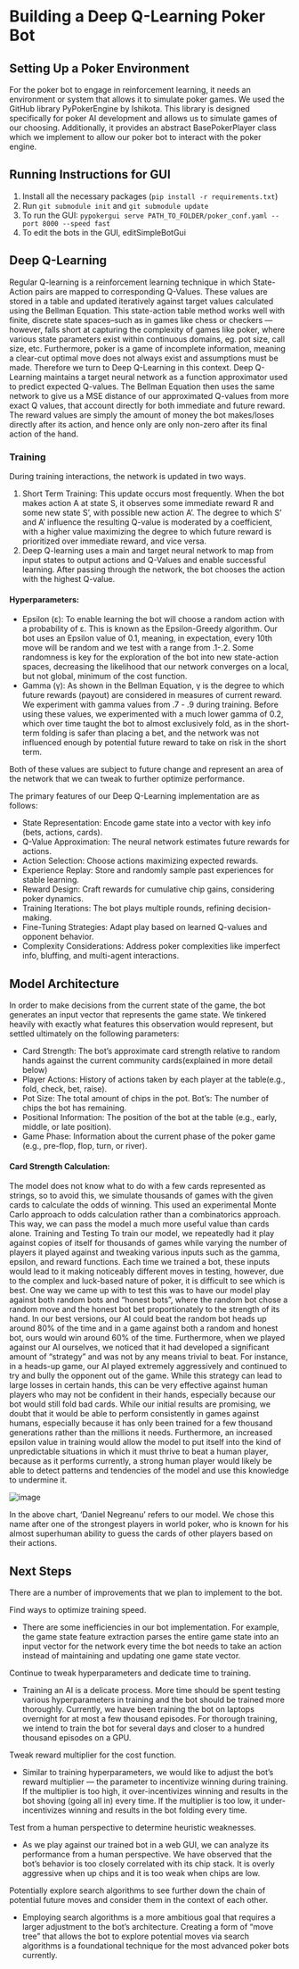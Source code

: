 # Building a Deep Q-Learning Poker Bot
## Setting Up a Poker Environment
For the poker bot to engage in reinforcement learning, it needs an environment or system that allows it to simulate poker games. We used the GitHub library PyPokerEngine by Ishikota. This library is designed specifically for poker AI development and allows us to simulate games of our choosing. Additionally, it provides an abstract BasePokerPlayer class which we implement to allow our poker bot to interact with the poker engine.

## Running Instructions for GUI
1. Install all the necessary packages (`pip install -r requirements.txt`)
2. Run `git submodule init` and `git submodule update`
2. To run the GUI: `pypokergui serve PATH_TO_FOLDER/poker_conf.yaml --port 8000 --speed fast`
3. To edit the bots in the GUI, editSimpleBotGui


## Deep Q-Learning
Regular Q-learning is a reinforcement learning technique in which State-Action pairs are mapped to corresponding Q-Values. These values are stored in a table and updated iteratively against target values calculated using the Bellman Equation. This state-action table method works well with finite, discrete state spaces–such as in games like chess or checkers — however, falls short at capturing the complexity of games like poker, where various state parameters exist within continuous domains, eg. pot size, call size, etc. Furthermore, poker is a game of incomplete information, meaning a clear-cut optimal move does not always exist and assumptions must be made. Therefore we turn to Deep Q-Learning in this context. Deep Q-Learning maintains a target neural network as a function approximator used to predict expected Q-values. The Bellman Equation then uses the same network to give us a MSE distance of our approximated Q-values from more exact Q values, that account directly for both immediate and future reward. The reward values are simply the amount of money the bot makes/loses directly after its action, and hence only are only non-zero after its final action of the hand.

### Training
During training interactions, the network is updated in two ways.
1. Short Term Training: This update occurs most frequently. When the bot makes action A at state S, it observes some immediate reward R and some new state S’, with possible new action A’. The degree to which S’ and A’ influence the resulting Q-value is moderated by a coefficient, with a higher value maximizing the degree to which future reward is prioritized over immediate reward, and vice versa. 
2. Deep Q-learning uses a main and target neural network to map from input states to output actions and Q-Values and enable successful learning. After passing through the network, the bot chooses the action with the highest Q-value. 

#### Hyperparameters:
* Epsilon (ε): To enable learning the bot will choose a random action with a probability of ε. This is known as the Epsilon-Greedy algorithm. Our bot uses an Epsilon value of 0.1, meaning, in expectation, every 10th move will be random and we test with a range from .1-.2. Some randomness is key for the exploration of the bot into new state-action spaces, decreasing the likelihood that our network converges on a local, but not global, minimum of the cost function.
* Gamma (γ): As shown in the Bellman Equation, γ is the degree to which future rewards (payout) are considered in measures of current reward. We experiment with gamma values from .7 - .9 during training. Before using these values, we experimented with a much lower gamma of 0.2, which over time taught the bot to almost exclusively fold, as in the short-term folding is safer than placing a bet, and the network was not influenced enough by potential future reward to take on risk in the short term. 

Both of these values are subject to future change and represent an area of the network that we can tweak to further optimize performance.

The primary features of our Deep Q-Learning implementation are as follows:


* State Representation: Encode game state into a vector with key info (bets, actions, cards).
* Q-Value Approximation: The neural network estimates future rewards for actions.
* Action Selection: Choose actions maximizing expected rewards.
* Experience Replay: Store and randomly sample past experiences for stable learning.
* Reward Design: Craft rewards for cumulative chip gains, considering poker dynamics.
* Training Iterations: The bot plays multiple rounds, refining decision-making.
* Fine-Tuning Strategies: Adapt play based on learned Q-values and opponent behavior.
* Complexity Considerations: Address poker complexities like imperfect info, bluffing, and multi-agent interactions. 

## Model Architecture
In order to make decisions from the current state of the game, the bot generates an input vector that represents the game state. We tinkered heavily with exactly what features this observation would represent, but settled ultimately on the following parameters:

* Card Strength: The bot’s approximate card strength relative to random hands against the current community cards(explained in more detail below)
* Player Actions: History of actions taken by each player at the table(e.g., fold, check, bet, raise).
* Pot Size: The total amount of chips in the pot.
Bot’s: The number of chips the bot has remaining.
* Positional Information: The position of the bot at the table (e.g., early, middle, or late position).
* Game Phase: Information about the current phase of the poker game (e.g., pre-flop, flop, turn, or river).

#### Card Strength Calculation:

The model does not know what to do with a few cards represented as strings, so to avoid this, we simulate thousands of games with the given cards to calculate the odds of winning. This used an experimental Monte Carlo approach to odds calculation rather than a combinatorics approach. This way, we can pass the model a much more useful value than cards alone.
Training and Testing
To train our model, we repeatedly had it play against copies of itself for thousands of games while varying the number of players it played against and tweaking various inputs such as the gamma, epsilon, and reward functions. Each time we trained a bot, these inputs would lead to it making noticeably different moves in testing, however, due to the complex and luck-based nature of poker, it is difficult to see which is best. One way we came up with to test this was to have our model play against both random bots and “honest bots”, where the random bot chose a random move and the honest bot bet proportionately to the strength of its hand. In our best versions, our AI could beat the random bot heads up around 80% of the time and in a game against both a random and honest bot, ours would win around 60% of the time. Furthermore, when we played against our AI ourselves, we noticed that it had developed a significant amount of “strategy” and was not by any means trivial to beat. For instance, in a heads-up game, our AI played extremely aggressively and continued to try and bully the opponent out of the game. While this strategy can lead to large losses in certain hands, this can be very effective against human players who may not be confident in their hands, especially because our bot would still fold bad cards. While our initial results are promising, we doubt that it would be able to perform consistently in games against humans, especially because it has only been trained for a few thousand generations rather than the millions it needs. Furthermore, an increased epsilon value in training would allow the model to put itself into the kind of unpredictable situations in which it must thrive to beat a human player, because as it performs currently, a strong human player would likely be able to detect patterns and tendencies of the model and use this knowledge to undermine it. 

![image](https://github.com/alexander-hm/Poker-Bot/assets/97179271/cbf1fa28-f6e0-433d-a001-a7fef75a1d8c)

In the above chart, ‘Daniel Negreanu’ refers to our model. We chose this name after one of the strongest players in world poker, who is known for his almost superhuman ability to guess the cards of other players based on their actions. 

## Next Steps
There are a number of improvements that we plan to implement to the bot. 

Find ways to optimize training speed.
* There are some inefficiencies in our bot implementation. For example, the game state feature extraction parses the entire game state into an input vector for the network every time the bot needs to take an action instead of maintaining and updating one game state vector.

Continue to tweak hyperparameters and dedicate time to training.
* Training an AI is a delicate process. More time should be spent testing various hyperparameters in training and the bot should be trained more thoroughly. Currently, we have been training the bot on laptops overnight for at most a few thousand episodes. For thorough training, we intend to train the bot for several days and closer to a hundred thousand episodes on a GPU.

Tweak reward multiplier for the cost function.
* Similar to training hyperparameters, we would like to adjust the bot’s reward multiplier — the parameter to incentivize winning during training. If the multiplier is too high, it over-incentivizes winning and results in the bot shoving (going all in) every time. If the multiplier is too low, it under-incentivizes winning and results in the bot folding every time.

Test from a human perspective to determine heuristic weaknesses.
* As we play against our trained bot in a web GUI, we can analyze its performance from a human perspective. We have observed that the bot’s behavior is too closely correlated with its chip stack. It is overly aggressive when up chips and it is too weak when chips are low. 

Potentially explore search algorithms to see further down the chain of potential future moves and consider them in the context of each other.
* Employing search algorithms is a more ambitious goal that requires a larger adjustment to the bot’s architecture. Creating a form of “move tree” that allows the bot to explore potential moves via search algorithms is a foundational technique for the most advanced poker bots currently.
